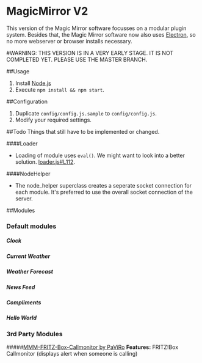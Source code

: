 # MagicMirror V2
This version of the Magic Mirror software focusses on a modular plugin system. Besides that, the Magic Mirror software now also uses [Electron](http://electron.atom.io/), so no more webserver or browser installs necessary. 

#WARNING: THIS VERSION IS IN A VERY EARLY STAGE. IT IS NOT COMPLETED YET. PLEASE USE THE MASTER BRANCH.

##Usage 
1. Install [Node.js](https://nodejs.org/en/)
2. Execute `npm install && npm start`.

##Configuration
1. Duplicate `config/config.js.sample` to `config/config.js`.
2. Modify your required settings.

##Todo
Things that still have to be implemented or changed.

####Loader
- Loading of module uses `eval()`. We might want to look into a better solution. [loader.js#L112](https://github.com/MichMich/MagicMirror/blob/v2-beta/js/loader.js#L112).

####NodeHelper
- The node_helper superclass creates a seperate socket connection for each module. It's preferred to use the overall socket connection of the server.

##Modules 

### Default modules
##### Clock
##### Current Weather
##### Weather Forecast
##### News Feed
##### Compliments
##### Hello World

### 3rd Party Modules

#####[MMM-FRITZ-Box-Callmonitor by PaViRo](https://github.com/paviro/MMM-FRITZ-Box-Callmonitor)
**Features:** FRITZ!Box Callmonitor (displays alert when someone is calling)





